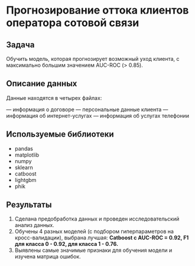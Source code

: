 # Прогнозирование оттока клиентов оператора сотовой связи

## Задача
Обучить модель, которая прогнозирует возможный уход клиента, с максимально большим значением AUC-ROC (> 0.85).

## Описание данных

Данные находятся в четырех файлах:

— информация о договоре
— персональные данные клиента
— информация об интернет-услугах
— информация об услугах телефонии

## Используемые библиотеки
- pandas
- matplotlib
- numpy
- sklearn
- catboost
- lightgbm
- phik

## Результаты
1. Сделана предобработка данных и проведен исследовательский анализ данных.
2. Обучены 4 разных моделей (с подбором гиперпараметров на кросс-валидации), выбрана лучшая:
<b>Catboost с AUC-ROC = 0.92, F1 для класса 0 - 0.92, для класса 1 - 0.76.</b>
3. Выявлены самые значимые признаки для обучения модели и  изучена матрица ошибок.
